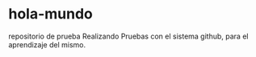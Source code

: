 # hola-mundo
repositorio de prueba
Realizando Pruebas con el sistema github, para el aprendizaje del mismo.
